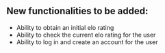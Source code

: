 ## New functionalities to be added: 
- Ability to obtain an initial elo rating
- Ability to check the current elo rating for the user
- Ability to log in and create an account for the user